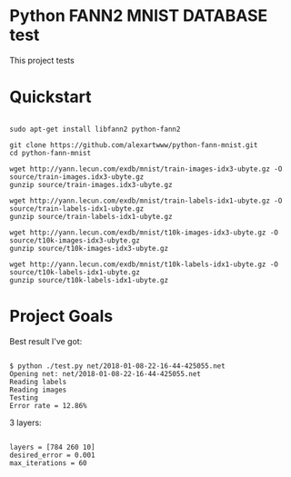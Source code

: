 # Python FANN2 MNIST DATABASE test

This project tests

# Quickstart

```#!bash

sudo apt-get install libfann2 python-fann2

git clone https://github.com/alexartwww/python-fann-mnist.git
cd python-fann-mnist

wget http://yann.lecun.com/exdb/mnist/train-images-idx3-ubyte.gz -O source/train-images.idx3-ubyte.gz
gunzip source/train-images.idx3-ubyte.gz

wget http://yann.lecun.com/exdb/mnist/train-labels-idx1-ubyte.gz -O source/train-labels-idx1-ubyte.gz
gunzip source/train-labels-idx1-ubyte.gz

wget http://yann.lecun.com/exdb/mnist/t10k-images-idx3-ubyte.gz -O source/t10k-images-idx3-ubyte.gz
gunzip source/t10k-images-idx3-ubyte.gz

wget http://yann.lecun.com/exdb/mnist/t10k-labels-idx1-ubyte.gz -O source/t10k-labels-idx1-ubyte.gz
gunzip source/t10k-labels-idx1-ubyte.gz
```

# Project Goals

Best result I've got:

```#!bash

$ python ./test.py net/2018-01-08-22-16-44-425055.net
Opening net: net/2018-01-08-22-16-44-425055.net
Reading labels
Reading images
Testing
Error rate = 12.86%
```
3 layers:

```#!python

layers = [784 260 10]
desired_error = 0.001
max_iterations = 60
```

